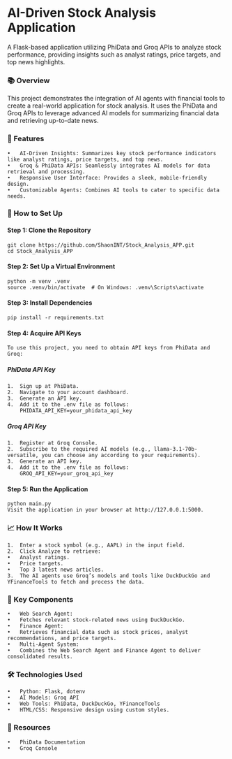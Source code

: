 # AI-Driven Stock Analysis Application

A Flask-based application utilizing PhiData and Groq APIs to analyze stock performance, providing insights such as analyst ratings, price targets, and top news highlights.

### **📚 Overview**

This project demonstrates the integration of AI agents with financial tools to create a real-world application for stock analysis. It uses the PhiData and Groq APIs to leverage advanced AI models for summarizing financial data and retrieving up-to-date news.

### 🚀 Features

	•	AI-Driven Insights: Summarizes key stock performance indicators like analyst ratings, price targets, and top news.
	•	Groq & PhiData APIs: Seamlessly integrates AI models for data retrieval and processing.
	•	Responsive User Interface: Provides a sleek, mobile-friendly design.
	•	Customizable Agents: Combines AI tools to cater to specific data needs.

### 🌟 How to Set Up

#### Step 1: Clone the Repository

    git clone https://github.com/ShaonINT/Stock_Analysis_APP.git
    cd Stock_Analysis_APP

#### Step 2: Set Up a Virtual Environment

    python -m venv .venv
    source .venv/bin/activate  # On Windows: .venv\Scripts\activate

#### Step 3: Install Dependencies

    pip install -r requirements.txt

#### Step 4: Acquire API Keys

    To use this project, you need to obtain API keys from PhiData and Groq:

##### PhiData API Key

	1.	Sign up at PhiData.
	2.	Navigate to your account dashboard.
	3.	Generate an API key.
	4.	Add it to the .env file as follows:
        PHIDATA_API_KEY=your_phidata_api_key

##### Groq API Key

	1.	Register at Groq Console.
	2.	Subscribe to the required AI models (e.g., llama-3.1-70b-versatile, you can choose any according to your requirements).
	3.	Generate an API key.
	4.	Add it to the .env file as follows:
        GROQ_API_KEY=your_groq_api_key

#### Step 5: Run the Application

    python main.py
    Visit the application in your browser at http://127.0.0.1:5000.

### 📈 How It Works

	1.	Enter a stock symbol (e.g., AAPL) in the input field.
	2.	Click Analyze to retrieve:
	•	Analyst ratings.
	•	Price targets.
	•	Top 3 latest news articles.
	3.	The AI agents use Groq’s models and tools like DuckDuckGo and YFinanceTools to fetch and process the data.

### 🔑 Key Components

	•	Web Search Agent:
	•	Fetches relevant stock-related news using DuckDuckGo.
	•	Finance Agent:
	•	Retrieves financial data such as stock prices, analyst recommendations, and price targets.
	•	Multi-Agent System:
	•	Combines the Web Search Agent and Finance Agent to deliver consolidated results.

### 🛠 Technologies Used

	•	Python: Flask, dotenv
	•	AI Models: Groq API
	•	Web Tools: PhiData, DuckDuckGo, YFinanceTools
	•	HTML/CSS: Responsive design using custom styles.


### 🔗 Resources

	•	PhiData Documentation
	•	Groq Console

